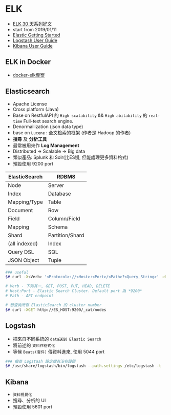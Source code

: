 # ELK

- [ELK 30 天系列好文](https://ithelp.ithome.com.tw/users/20103420/ironman/1046)
- start from 2019/01/11
- [Elastic Getting Started](https://www.elastic.co/guide/en/elastic-stack-get-started/current/index.html)
- [Logstash User Guide](https://www.elastic.co/guide/en/logstash/current/index.html)
- [Kibana User Guide](https://www.elastic.co/guide/en/kibana/current/index.html)

## ELK in Docker

- [docker-elk專案](https://github.com/deviantony/docker-elk)



## Elasticsearch

- Apache License
- Cross platform (Java)
- Base on RestfulAPI 的 `High scalability` && `High abilability` 的 `real-time` Full-text search engine.
- Denormailization (json data type)
- base on `Lucene` : 全文檢索的框架 (作者是 Hadoop 的作者)
- **搜尋** 及 **分析工具**
- 最常被用來作 **Log Management**
- Distributed -> Scalable -> Big data
- 類似產品: Splunk 和 Solr(比ES慢, 但能處理更多資料格式)
- 預設使用 9200 port

ElasticSearch | RDBMS
------------- | ---------
Node          | Server
Index         | Database
Mapping/Type  | Table
Document      | Row
Field         | Column/Field
Mapping       | Schema
Shard         | Partition/Shard
(all indexed) | Index
Query DSL     | SQL
JSON Object   | Tuple


```sh
### useful
$# curl -X<Verb> '<Protocol>://<Host>:<Port>/<Path>?<Query_String>' -d '<Body>'

# Verb - 下列其一, GET, POST, PUT, HEAD, DELETE
# Host:Port - Elastic Search Cluster. Default port 為 *9200*
# Path - API endpoint

# 想查詢所有 ElasticSearch 的 cluster number
$# curl -XGET http://ES_HOST:9200/_cat/nodes
```


## Logstash

- 把來自不同系統的 `data送到 Elastic Search`
- 將前述的 `資料作格式化`
- 等候 `Beats(套件)` 傳資料進來, 使用 5044 port

```sh
### 檢查 Logstash 設定檔有沒有設錯
$# /usr/share/logstash/bin/logstash --path.settings /etc/logstash -t
```


## Kibana

- `資料視覺化`
- 搜尋、分析的 UI
- 預設使用 5601 port

